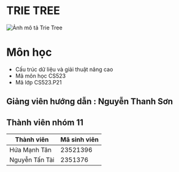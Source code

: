 # TRIE TREE
![Ảnh mô tả Trie Tree](https://github.com/user-attachments/assets/483601f2-24bd-468a-a7b5-04782aa26c5a)

# Môn học 
 * Cấu trúc dữ liệu và giải thuật nâng cao
 * Mã môn học CS523
 * Mã lớp CS523.P21
## Giảng viên hướng dẫn : Nguyễn Thanh Sơn 
## Thành viên nhóm 11
| Thành viên | Mã sinh viên | 
|------------|--------------|
| Hứa Mạnh Tân | 23521396 | 
| Nguyễn Tấn Tài | 2351376 | 



